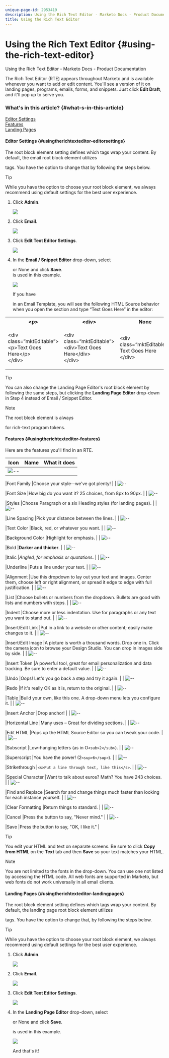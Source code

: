 ```yaml
---
unique-page-id: 2953419
description: Using the Rich Text Editor - Marketo Docs - Product Documentation
title: Using the Rich Text Editor
---
```


# Using the Rich Text Editor {#using-the-rich-text-editor}

Using the Rich Text Editor - Marketo Docs - Product Documentation

The Rich Text Editor (RTE) appears throughout Marketo and is available whenever you want to add or edit content. You'll see a version of it on landing pages, programs, emails, forms, and snippets. Just click **Edit Draft**, and it'll pop up to serve you.

### What's in this article? {#what-s-in-this-article}

[Editor Settings](#usingtherichtexteditor-editorsettings)  
[Features](#usingtherichtexteditor-features)  
[Landing Pages](#usingtherichtexteditor-landingpages)

#### Editor Settings {#usingtherichtexteditor-editorsettings}

The root block element setting defines which tags wrap your content. By default, the email root block element utilizes <p> tags. You have the option to change that by following the steps below.

>[!TIP]
>
>While you have the option to choose your root block element, we always recommend using default settings for the best user experience.

1. Click **Admin**.

   ![](assets/one.png)

1. Click **Email**.

   ![](assets/two.png)

1. Click **Edit Text Editor Settings**.

   ![](assets/three.png)

1. In the **Email / Snippet Editor** drop-down, select <div> or None and click **Save**. <div> is used in this example.

   ![](assets/four.png)

   If you have <div class=“mktEditable”></div> in an Email Template, you will see the following HTML Source behavior when you open the section and type “Text Goes Here” in the editor:

<table> 
 <tbody> 
  <tr> 
   <th>&lt;p&gt;</th> 
   <th>&lt;div&gt;</th> 
   <th>None</th> 
  </tr> 
  <tr> 
   <td><p>&lt;div class=“mktEditable”&gt;<br>&lt;p&gt;Text Goes Here&lt;/p&gt;<br>&lt;/div&gt;</p></td> 
   <td><p>&lt;div class=“mktEditable”&gt;<br>&lt;div&gt;Text Goes Here&lt;/div&gt;<br>&lt;/div&gt;</p></td> 
   <td><p>&lt;div class=“mktEditable”&gt;<br>Text Goes Here<br>&lt;/div&gt;</p></td> 
  </tr> 
 </tbody> 
</table>

   >[!TIP]
   >
   >You can also change the Landing Page Editor's root block element by following the same steps, but clicking the **Landing Page Editor** drop-down in Step 4 instead of Email / Snippet Editor.

   >[!NOTE]
   >
   >The root block element is always <p> for rich-text program tokens.

#### Features {#usingtherichtexteditor-features}

Here are the features you'll find in an RTE.

| Icon |Name |What it does |
|---|---|---|
| ![--](assets/image2015-7-9-10-3a23-3a24.png)

|Font Family |Choose your style--we've got plenty! |
| ![--](assets/image2015-7-9-10-3a22-3a11.png)

|Font Size |How big do you want it? 25 choices, from 8px to 90px. |
| ![--](assets/image2015-7-9-10-3a59-3a4.png)

|Styles |Choose Paragraph or a six Heading styles (for landing pages). |
| ![--](assets/image2015-7-9-10-3a20-3a1.png)

|Line Spacing |Pick your distance between the lines. |
| ![--](assets/image2015-7-9-10-3a25-3a52.png)

|Text Color |Black, red, or whatever you want. |
| ![--](assets/image2015-7-9-10-3a24-3a38.png)

|Background Color |Highlight for emphasis. |
| ![--](assets/image2015-7-9-10-3a28-3a4.png)

|Bold |**Darker and thicker**. |
| ![--](assets/image2015-7-9-10-3a29-3a1.png)

|Italic |*Angled, for emphasis or quotation*s. |
| ![--](assets/image2015-7-9-10-3a30-3a56.png)

|Underline |Puts a line under your text. |
| ![--](assets/image2015-7-9-10-3a31-3a57.png)

|Alignment |Use this dropdown to lay out your text and images. Center them, choose left or right alignment, or spread it edge to edge with full justification. |
| ![--](assets/image2015-7-9-10-3a32-3a47.png)

|List |Choose bullets or numbers from the dropdown. Bullets are good with lists and numbers with steps. |
| ![--](assets/image2015-7-9-10-3a38-3a0.png)

|Indent |Choose more or less indentation. Use for paragraphs or any text you want to stand out. |
| ![--](assets/image2015-7-9-10-3a38-3a58.png)

|Insert/Edit Link |Put in a link to a website or other content; easily make changes to it. |
| ![--](assets/image2015-7-9-10-3a39-3a42.png)

|Insert/Edit Image |A picture is worth a thousand words. Drop one in. Click the camera icon to browse your Design Studio. You can drop in images side by side. |
| ![--](assets/image2015-7-9-10-3a40-3a36.png)

|Insert Token |A powerful tool, great for email personalization and data tracking. Be sure to enter a default value. |
| ![--](assets/image2015-7-9-10-3a41-3a21.png)

|Undo |Oops! Let's you go back a step and try it again. |
| ![--](assets/image2015-7-9-10-3a42-3a13.png)

|Redo |If it's really OK as it is, return to the original. |
| ![--](assets/image2015-7-9-10-3a43-3a29.png)

|Table |Build your own, like this one. A drop-down menu lets you configure it. |
| ![--](assets/image2015-7-9-10-3a45-3a1.png)

|Insert Anchor |Drop anchor! |
| ![--](assets/image2015-7-9-10-3a45-3a48.png)

|Horizontal Line |Many uses – Great for dividing sections. |
| ![--](assets/image2015-10-6-12-3a12-3a17.png)

|Edit HTML |Pops up the HTML Source Editor so you can tweak your code. |
| ![--](assets/image2015-7-9-10-3a47-3a36.png)

|Subscript |Low-hanging letters (as in O`<sub>2</sub>`). |
| ![--](assets/image2015-7-9-10-3a48-3a35.png)

|Superscript |You have the power! (2`<sup>6</sup>`). |
| ![--](assets/image2015-7-9-10-3a49-3a31.png)

|Strikethrough |`<s>Put a line through text, like this</s>`. |
| ![--](assets/image2015-7-9-10-3a50-3a11.png)

|Special Character |Want to talk about euros? Math? You have 243 choices. |
| ![--](assets/image2015-7-9-10-3a52-3a26.png)

|Find and Replace |Search for and change things much faster than looking for each instance yourself. |
| ![--](assets/image2015-7-9-10-3a53-3a37.png)

|Clear Formatting |Return things to standard. |
| ![--](assets/image2015-7-9-10-3a55-3a2.png)

|Cancel |Press the button to say, "Never mind." |
| ![--](assets/image2015-7-9-10-3a56-3a2.png)

|Save |Press the button to say, "OK, I like it." |

>[!TIP]
>
>You edit your HTML and text on separate screens. Be sure to click **Copy from HTML** on the **Text** tab and then **Save** so your text matches your HTML.

>[!NOTE]
>
>You are not limited to the fonts in the drop-down. You can use one not listed by accessing the HTML code. All web fonts are supported in Marketo, but web fonts do not work universally in all email clients.

#### Landing Pages {#usingtherichtexteditor-landingpages}

The root block element setting defines which tags wrap your content. By default, the landing page root block element utilizes <div> tags. You have the option to change that, by following the steps below.

>[!TIP]
>
>While you have the option to choose your root block element, we always recommend using default settings for the best user experience.

1. Click **Admin**.

   ![](assets/one.png)

1. Click **Email**.

   ![](assets/two.png)

1. Click **Edit Text Editor Settings**.

   ![](assets/three.png)

1. In the **Landing Page Editor** drop-down, select <p> or None and click **Save**. <p> is used in this example.

   ![](assets/five.png)

   And that's it!

